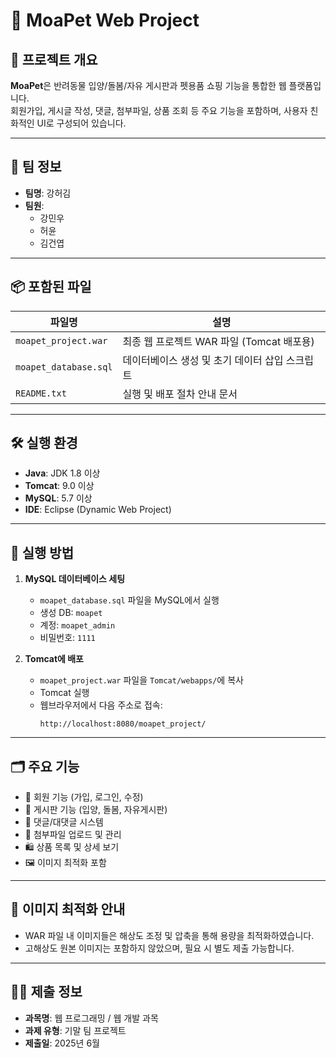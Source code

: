 # 🐾 MoaPet Web Project

## 📌 프로젝트 개요
**MoaPet**은 반려동물 입양/돌봄/자유 게시판과 펫용품 쇼핑 기능을 통합한 웹 플랫폼입니다.  
회원가입, 게시글 작성, 댓글, 첨부파일, 상품 조회 등 주요 기능을 포함하며, 사용자 친화적인 UI로 구성되어 있습니다.

---

## 👥 팀 정보

- **팀명**: 강허김
- **팀원**:
  - 강민우
  - 허윤
  - 김건엽

---

## 📦 포함된 파일

| 파일명 | 설명 |
|--------|------|
| `moapet_project.war` | 최종 웹 프로젝트 WAR 파일 (Tomcat 배포용) |
| `moapet_database.sql` | 데이터베이스 생성 및 초기 데이터 삽입 스크립트 |
| `README.txt` | 실행 및 배포 절차 안내 문서 |

---

## 🛠 실행 환경

- **Java**: JDK 1.8 이상
- **Tomcat**: 9.0 이상
- **MySQL**: 5.7 이상
- **IDE**: Eclipse (Dynamic Web Project)

---

## 🚀 실행 방법

1. **MySQL 데이터베이스 세팅**
   - `moapet_database.sql` 파일을 MySQL에서 실행
   - 생성 DB: `moapet`
   - 계정: `moapet_admin`
   - 비밀번호: `1111`

2. **Tomcat에 배포**
   - `moapet_project.war` 파일을 `Tomcat/webapps/`에 복사
   - Tomcat 실행
   - 웹브라우저에서 다음 주소로 접속:  
     ```
     http://localhost:8080/moapet_project/
     ```

---

## 🗂 주요 기능

- 🧑 회원 기능 (가입, 로그인, 수정)
- 📢 게시판 기능 (입양, 돌봄, 자유게시판)
- 💬 댓글/대댓글 시스템
- 📎 첨부파일 업로드 및 관리
- 🛍 상품 목록 및 상세 보기
- 🖼 이미지 최적화 포함

---

## 🧾 이미지 최적화 안내

- WAR 파일 내 이미지들은 해상도 조정 및 압축을 통해 용량을 최적화하였습니다.
- 고해상도 원본 이미지는 포함하지 않았으며, 필요 시 별도 제출 가능합니다.

---

## 🧑‍🏫 제출 정보

- **과목명**: 웹 프로그래밍 / 웹 개발 과목
- **과제 유형**: 기말 팀 프로젝트
- **제출일**: 2025년 6월

